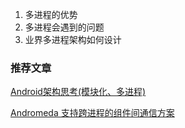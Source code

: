 1. 多进程的优势
2. 多进程会遇到的问题
3. 业界多进程架构如何设计


### 推荐文章

[Android架构思考(模块化、多进程)](http://blog.spinytech.com/2016/12/28/android_modularization/)

[Andromeda 支持跨进程的组件间通信方案](https://github.com/iqiyi/Andromeda)